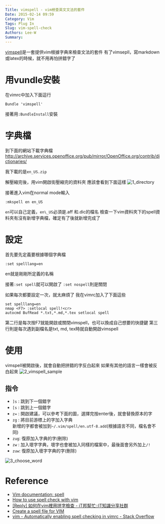 ```yaml
---
Title: vimspell - vim檢查英文文法的套件
Date: 2015-02-14 09:59
Category: Vim
Tags: Plug In
Slug: vim-spell-check
Authors: Lee-W
Summary: 
---
```


[vimspell](http://www.vim.org/scripts/script.php?script_id=465)是一套提供vim根據字典來檢查文法的套件
有了vimsepll，寫markdown或latex的時候，就不用再怕拼錯字了

<!--more-->

# 用vundle安裝
在vimrc中加入下面這行
```
Bundle 'vimspell'
```
接著用`:BundleInstall`安裝


# 字典檔
到下面的網站下載字典檔
http://archive.services.openoffice.org/pub/mirror/OpenOffice.org/contrib/dictionaries/

我下載的是`en_US.zip`

解壓縮完後，用vim開啟街壓縮完的資料夾
應該會看到下面這樣
![1_directory](http://i.imgur.com/gLWMnmW.png)

接著進入vim在normal mode輸入
```
:mkspell en en_US
```

`en`可以自己定義，`en\_US`必須是.aff 和.dic的檔名
檢查一下vim資料夾下的spell資料夾有沒有新增字典檔，確定有了後就新增完成了

# 設定
首先要先定義要根據哪個字典檔
```
:set spelllang=en
```
en就是剛剛所定義的名稱

接著`:set spell`就可以開啟了
`:set nospell`則是關閉

如果每次都要設定一次，就太麻煩了
我在vimrc加入了下面這些
```vim
set spelllang=en
nmap <F7> :setlocal spell!<cr>
autocmd BufRead *.txt,*.md,*.tex setlocal spell
```
第二行是每次按F7就能開啟或關閉vimspell，也可以換成自己想要的快捷鍵
第三行則是每次遇到副檔名是txt, md, tex時就自動開啟vimspell

# 使用
vimspell被開啟後，就會自動把拼錯的字反白起來
如果有其他的語言一樣會被反白起來
![2_vimspell_sample](http://i.imgur.com/MGjdAoq.png)

## 指令
- `]s` : 跳到下一個錯字
- `[s` : 跳到上一個錯字
- `z=` : 開啟建議，可以參考下面的圖，選擇完按enter後，就會替換原本的字
- `zg` : 將目前游標上的字加入字典  
	新增的字都會被加到`~/.vim/spell/en.utf-8.add`(根據語言不同，檔名會不同)
- `zug`: 復原加入字典的字(刪除)
- `zw` : 加入壞字字典，壞字也會被加入同樣的檔案中，最後面會另外加上`/!`
- `zuw`: 復原加入壞字字典的字(刪除)


![3_choose_word](http://i.imgur.com/NWHCakj.png)


# Reference
- [Vim documentation: spell](http://vimdoc.sourceforge.net/htmldoc/spell.html)
- [How to use spell check with vim](http://www.go2linux.org/linux/2010/10/how-use-spell-check-vim-795)
- [[Reply] 如何在vim裡用拼字檢查 - iT邦幫忙::IT知識分享社群](http://ithelp.ithome.com.tw/question/10055602)
- [Create a spell file for VIM](http://henry.precheur.org/vim/create_spell_file_for_vim)
- [vim - Automatically enabling spell checking in vimrc - Stack Overflow](http://stackoverflow.com/questions/7286207/automatically-enabling-spell-checking-in-vimrc)